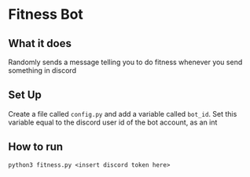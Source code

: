 # Fitness Bot

## What it does

Randomly sends a message telling you to do fitness whenever you send something in discord

## Set Up

Create a file called `config.py` and add a variable called `bot_id`. Set this variable equal to the discord user id of the bot account, as an int

## How to run

`python3 fitness.py <insert discord token here>`

